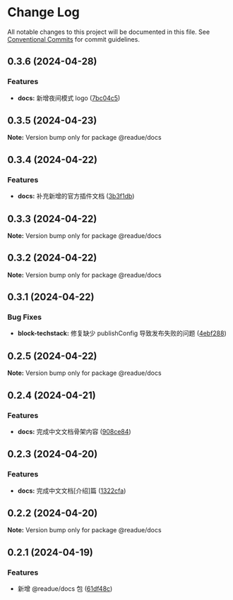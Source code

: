 # Change Log

All notable changes to this project will be documented in this file.
See [Conventional Commits](https://conventionalcommits.org) for commit guidelines.

## 0.3.6 (2024-04-28)


### Features

* **docs:** 新增夜间模式 logo ([7bc04c5](https://github.com/lexmin0412/readue/commit/7bc04c5b73679e343b67d735e24a1b2a158fd943))





## 0.3.5 (2024-04-23)

**Note:** Version bump only for package @readue/docs





## 0.3.4 (2024-04-22)


### Features

* **docs:** 补充新增的官方插件文档 ([3b3f1db](https://github.com/lexmin0412/readue/commit/3b3f1db5ff0b20a5fe1a7d38ba67093e30b38118))





## 0.3.3 (2024-04-22)

**Note:** Version bump only for package @readue/docs





## 0.3.2 (2024-04-22)

**Note:** Version bump only for package @readue/docs





## 0.3.1 (2024-04-22)


### Bug Fixes

* **block-techstack:** 修复缺少 publishConfig 导致发布失败的问题 ([4ebf288](https://github.com/lexmin0412/readue/commit/4ebf2881d08f607a6833d131912ef39868b42544))





## 0.2.5 (2024-04-22)

**Note:** Version bump only for package @readue/docs





## 0.2.4 (2024-04-21)


### Features

* **docs:** 完成中文文档骨架内容 ([908ce84](https://github.com/lexmin0412/readue/commit/908ce8427d91a7e850ea3a6fd182e730db0798d5))





## 0.2.3 (2024-04-20)


### Features

* **docs:** 完成中文文档[介绍]篇 ([1322cfa](https://github.com/lexmin0412/readue/commit/1322cfaf98d350fa92b68c17a08851c69e1ff52e))





## 0.2.2 (2024-04-20)

**Note:** Version bump only for package @readue/docs





## 0.2.1 (2024-04-19)


### Features

* 新增 @readue/docs 包 ([61df48c](https://github.com/lexmin0412/readue/commit/61df48ca86ffa3968ed6472cc656a28ff6330f5c))
